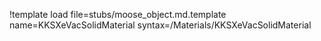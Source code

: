 !template load file=stubs/moose_object.md.template name=KKSXeVacSolidMaterial syntax=/Materials/KKSXeVacSolidMaterial